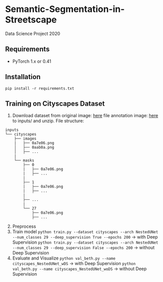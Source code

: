 # Semantic-Segmentation-in-Streetscape
Data Science Project 2020

## Requirements
* PyTorch 1.x or 0.41

## Installation
`pip install -r requirements.txt`

## Training on Cityscapes Dataset
1. Download dataset from 
original image: [here](https://www.cityscapes-dataset.com/file-handling/?packageID=3)
file annotation image: [here](https://www.cityscapes-dataset.com/file-handling/?packageID=1) 
to inputs/ and unzip.
File structure:
```
inputs
└── cityscapes
    ├── images
    |   ├── 0a7e06.png
    │   ├── 0aab0a.png
    │   ├── ...
    |
    └── masks
        ├── 0
        |   ├── 0a7e06.png
        |   ├── ...
        |
        ├── 1
        |   ├── 0a7e06.png
        |   ├── ...
        |
        ├── ...
        | 
        └── 27
            ├── 0a7e06.png
            ├── ...
```
2. Preprocess
3. Train model
`python train.py --dataset cityscapes --arch NestedUNet --num_classes 29 --deep_supervision True --epochs 200` -> with Deep Supervision
`python train.py --dataset cityscapes --arch NestedUNet --num_classes 29 --deep_supervision False --epochs 200` -> without Deep Supervision
4. Evaluate and Visualize
`python val_beth.py --name cityscapes_NestedUNet_wDS` -> with Deep Supervision
`python val_beth.py --name cityscapes_NestedUNet_woDS` -> without Deep Supervision
